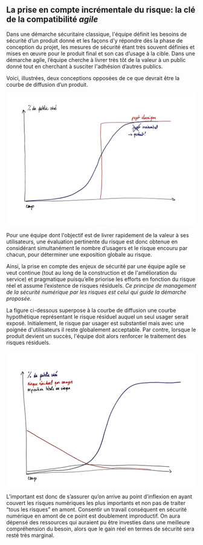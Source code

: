 ## La prise en compte incrémentale du risque: la clé de la compatibilité _agile_

Dans une démarche sécuritaire classique, l'équipe définit les besoins de sécurité d’un produit donné et les façons d'y répondre dès la phase de conception du projet, les mesures de sécurité étant très souvent définies et mises en œuvre pour le produit final et son cas d’usage à la cible. Dans une démarche agile, l’équipe cherche à livrer très tôt de la valeur à un public donné tout en cherchant à susciter l'adhésion d’autres publics.

Voici, illustrées, deux conceptions opposées de ce que devrait être la courbe de diffusion d’un produit.

![](assets/projet-vs-produit.png)

Pour une équipe dont l'objectif est de livrer rapidement de la valeur à ses utilisateurs, une évaluation pertinente du risque est donc obtenue en considérant simultanément le nombre d’usagers et le risque encouru par chacun, pour déterminer une exposition globale au risque.

Ainsi, la prise en compte des enjeux de sécurité par une équipe agile se veut continue (tout au long de la construction et de l'amélioration du service) et pragmatique puisqu’elle priorise les efforts en fonction du risque réel et assume l’existence de risques résiduels. *Ce principe de management de la sécurité numérique par les risques est celui qui guide la démarche proposée.*

La figure ci-dessous superpose à la courbe de diffusion une courbe hypothétique représentant le risque résiduel auquel un seul usager serait exposé. Initialement, le risque par usager est substantiel mais avec une poignée d'utilisateurs il reste globalement acceptable. Par contre, lorsque le produit devient un succès, l'équipe doit alors renforcer le traitement des risques résiduels.

![](assets/risque-produit.png)

L’important est donc de s’assurer qu’on arrive au point d’inflexion en ayant couvert les risques numériques les plus importants et non pas de traiter “tous les risques” en amont. Consentir un travail conséquent en sécurité numérique en amont de ce point est  doublement improductif. On aura dépensé des ressources qui auraient pu être investies dans une meilleure compréhension du besoin, alors que le gain réel en termes de sécurité sera resté très marginal.
